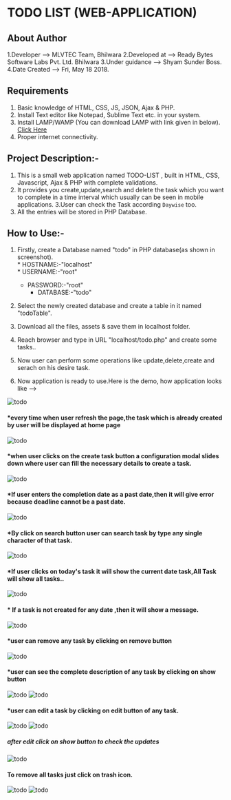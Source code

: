 # TODO LIST (WEB-APPLICATION)

## About Author
1.Developer	--> MLVTEC Team, Bhilwara
2.Developed at --> Ready Bytes Software Labs Pvt. Ltd. Bhilwara
3.Under guidance --> Shyam Sunder Boss.
4.Date Created --> Fri, May 18 2018.

## Requirements

1. Basic knowledge of HTML, CSS, JS, JSON, Ajax & PHP.
2. Install Text editor like Notepad, Sublime Text etc. in your system. 
3. Install LAMP/WAMP (You can download LAMP with link given in below).
  [Click Here](https://www.digitalocean.com/community/tutorials/how-to-install-linux-apache-mysql-php-lamp-stack-on-ubuntu-14-04)
4. Proper internet connectivity.

## Project Description:-

 1. This is a small web application named TODO-LIST , built in HTML, CSS, Javascript, Ajax & PHP with complete validations.  
 2.  It provides you create,update,search and delete the task which you want to complete in a time interval which usually can        be seen in mobile applications. 
 3.User can check the Task according `Daywise` too.
 4. All the entries will be stored in PHP Database.
 
 ## How to Use:-

1. Firstly, create a Database named "todo" in PHP database(as shown in screenshot).  
		* HOSTNAME:-"localhost"  
		* USERNAME:-"root"  
	  * PASSWORD:-"root"  
		* DATABASE:-"todo"  

2. Select the newly created database and create a table in it named "todoTable".
3. Download all the files, assets & save them in localhost folder.
4. Reach browser and type in URL "localhost/todo.php" and create some tasks..
5. Now user can perform some operations like update,delete,create and serach on his desire task.  
6. Now application is ready to use.Here is the demo, how application looks like -->

![todo](https://github.com/Nehasoni988/Web-Apps/blob/master/todo/todofront.png)

#### *every time when user refresh the page,the task which is already created by user will be displayed at home page

![todo](https://github.com/Nehasoni988/Web-Apps/blob/master/todo/withtable.png)
#### *when user clicks on the create task button a configuration modal slides down where user can fill the necessary details to create a task.

![todo](https://github.com/Nehasoni988/Web-Apps/blob/master/todo/createtask.png)
#### *If user enters the completion date as a past date,then it will give error because deadline cannot be a past date.

![todo](https://github.com/Nehasoni988/Web-Apps/blob/master/todo/invalidDate.png)
#### *By click on search button user can search task by type any single character of that task.

![todo](https://github.com/Nehasoni988/Web-Apps/blob/master/todo/Rightsearch.png)
#### *If user clicks on today's task it will show the current date task,All Task will show all tasks..

![todo](https://github.com/Nehasoni988/Web-Apps/blob/master/todo/today.png)
#### * If a task is not created for any date ,then it will show a message.

![todo](https://github.com/Nehasoni988/Web-Apps/blob/master/todo/past.png)

#### *user can remove any task by clicking on remove button

![todo](https://github.com/Nehasoni988/Web-Apps/blob/master/todo/Remove.png)

#### *user can see the complete description of any task by clicking on show button

![todo](https://github.com/Nehasoni988/Web-Apps/blob/master/todo/showhover.png)
![todo](https://github.com/Nehasoni988/Web-Apps/blob/master/todo/show.png)

#### *user can edit a task by clicking on edit button of any task.

![todo](https://github.com/Nehasoni988/Web-Apps/blob/master/todo/EditHover.png)
![todo](https://github.com/Nehasoni988/Web-Apps/blob/master/todo/Editing.png)
##### after edit click on show button to check the updates

![todo](https://github.com/Nehasoni988/Web-Apps/blob/master/todo/afterEdit.png)

#### To remove all tasks just click on trash icon.

![todo](https://github.com/Nehasoni988/Web-Apps/blob/master/todo/delete.png)
![todo](https://github.com/Nehasoni988/Web-Apps/blob/master/todo/afterDelete.png)



